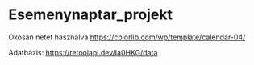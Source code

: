 # Esemenynaptar_projekt

Okosan netet használva 
https://colorlib.com/wp/template/calendar-04/

Adatbázis: https://retoolapi.dev/Ia0HKG/data
